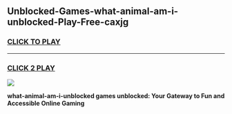 
## Unblocked-Games-what-animal-am-i-unblocked-Play-Free-caxjg
<h3>
<a href="https://premium76.site?title=what-animal-am-i-unblocked&ref=18A1">CLICK TO PLAY</a></h3>
<hr>

<h3>
<a href="https://premium76.site?title=what-animal-am-i-unblocked&ref=18A1">CLICK 2 PLAY</a>
  
</h3>

<a href="https://premium76.site?title=what-animal-am-i-unblocked&ref=18A1"><img src="https://clearcache.store/games.png"></a>


**what-animal-am-i-unblocked games unblocked: Your Gateway to Fun and Accessible Online Gaming**
